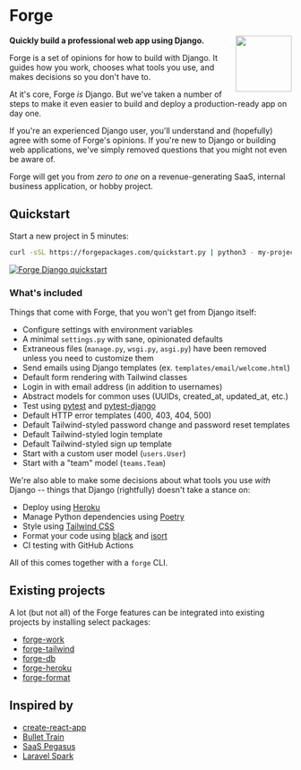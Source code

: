 # Forge

<img height="100" width="100" src="https://user-images.githubusercontent.com/649496/176748343-3829aad8-4bcf-4c25-bb5d-6dc1f796fac0.png" align="right" />

**Quickly build a professional web app using Django.**

Forge is a set of opinions for how to build with Django.
It guides how you work,
chooses what tools you use,
and makes decisions so you don't have to.

At it's core,
Forge *is* Django.
But we've taken a number of steps to make it even easier to build and deploy a production-ready app on day one.

If you're an experienced Django user,
you'll understand and (hopefully) agree with some of Forge's opinions.
If you're new to Django or building web applications,
we've simply removed questions that you might not even be aware of.

Forge will get you from *zero to one* on a revenue-generating SaaS, internal business application, or hobby project.

## Quickstart

Start a new project in 5 minutes:

```sh
curl -sSL https://forgepackages.com/quickstart.py | python3 - my-project
```

[![Forge Django quickstart](https://user-images.githubusercontent.com/649496/173145833-e4f96a4c-efb6-4cc3-b118-184be1a007f1.png)](https://www.youtube.com/watch?v=wYMRxTGDmdU)


### What's included

Things that come with Forge,
that you won't get from Django itself:

- Configure settings with environment variables
- A minimal `settings.py` with sane, opinionated defaults
- Extraneous files (`manage.py`, `wsgi.py`, `asgi.py`) have been removed unless you need to customize them
- Send emails using Django templates (ex. `templates/email/welcome.html`)
- Default form rendering with Tailwind classes
- Login in with email address (in addition to usernames)
- Abstract models for common uses (UUIDs, created_at, updated_at, etc.)
- Test using [pytest](https://docs.pytest.org/en/latest/) and [pytest-django](https://pytest-django.readthedocs.io/en/latest/)
- Default HTTP error templates (400, 403, 404, 500)
- Default Tailwind-styled password change and password reset templates
- Default Tailwind-styled login template
- Default Tailwind-styled sign up template
- Start with a custom user model (`users.User`)
- Start with a "team" model (`teams.Team`)

We're also able to make some decisions about what tools you use *with* Django -- things that Django (rightfully) doesn't take a stance on:

- Deploy using [Heroku](https://heroku.com/)
- Manage Python dependencies using [Poetry](https://python-poetry.org/)
- Style using [Tailwind CSS](https://tailwindcss.com/)
- Format your code using [black](https://github.com/psf/black) and [isort](https://github.com/PyCQA/isort)
- CI testing with GitHub Actions

All of this comes together with a `forge` CLI.


## Existing projects

A lot (but not all) of the Forge features can be integrated into existing projects by installing select packages:

- [forge-work](https://github.com/forgepackages/forge-work)
- [forge-tailwind](https://github.com/forgepackages/forge-tailwind)
- [forge-db](https://github.com/forgepackages/forge-db)
- [forge-heroku](https://github.com/forgepackages/forge-heroku)
- [forge-format](https://github.com/forgepackages/forge-format)


## Inspired by

- [create-react-app](https://create-react-app.dev/)
- [Bullet Train](https://bullettrain.co/)
- [SaaS Pegasus](https://www.saaspegasus.com/)
- [Laravel Spark](https://spark.laravel.com/)
